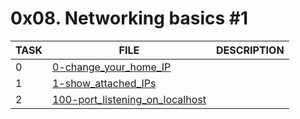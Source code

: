 # 0x08. Networking basics #1

| TASK | FILE                                                                 | DESCRIPTION |
| ---- | -------------------------------------------------------------------- | ----------- |
| 0    | [0-change_your_home_IP](./0-change_your_home_IP)                     |             |
| 1    | [1-show_attached_IPs](./1-show_attached_IPs)                         |             |
| 2    | [100-port_listening_on_localhost](./100-port_listening_on_localhost) |             |
